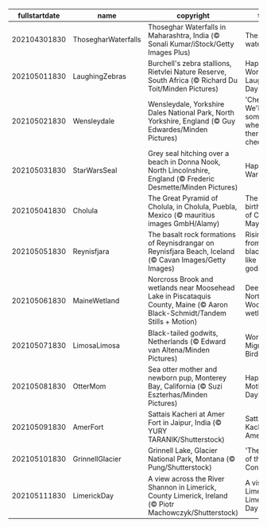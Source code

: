|fullstartdate|name|copyright|title|image|
|--|--|--|--|--|
202104301830|ThosegharWaterfalls|Thoseghar Waterfalls in Maharashtra, India (© Sonali Kumar/iStock/Getty Images Plus)|The roaring waterfalls…|![](/en-IN/2021/05/202104301830ThosegharWaterfalls.jpg)|
202105011830|LaughingZebras|Burchell's zebra stallions, Rietvlei Nature Reserve, South Africa (© Richard Du Toit/Minden Pictures)|Happy World Laughter Day|![](/en-IN/2021/05/202105011830LaughingZebras.jpg)|
202105021830|Wensleydale|Wensleydale, Yorkshire Dales National Park, North Yorkshire, England (© Guy Edwardes/Minden Pictures)|'Cheese! We'll go somewhere where there's cheese!'|![](/en-IN/2021/05/202105021830Wensleydale.jpg)|
202105031830|StarWarsSeal|Grey seal hitching over a beach in Donna Nook, North Lincolnshire, England (© Frederic Desmette/Minden Pictures)|Happy Star Wars Day!|![](/en-IN/2021/05/202105031830StarWarsSeal.jpg)|
202105041830|Cholula|The Great Pyramid of Cholula, in Cholula, Puebla, Mexico (© mauritius images GmbH/Alamy)|The birthplace of Cinco de Mayo|![](/en-IN/2021/05/202105041830Cholula.jpg)|
202105051830|Reynisfjara|The basalt rock formations of Reynisdrangar on Reynisfjara Beach, Iceland (© Cavan Images/Getty Images)|Rising up from the black sand like rock gods|![](/en-IN/2021/05/202105051830Reynisfjara.jpg)|
202105061830|MaineWetland|Norcross Brook and wetlands near Moosehead Lake in Piscataquis County, Maine (© Aaron Black-Schmidt/Tandem Stills + Motion)|Deep in the North Woods wetlands|![](/en-IN/2021/05/202105061830MaineWetland.jpg)|
202105071830|LimosaLimosa|Black-tailed godwits, Netherlands (© Edward van Altena/Minden Pictures)|World Migratory Bird Day|![](/en-IN/2021/05/202105071830LimosaLimosa.jpg)|
202105081830|OtterMom|Sea otter mother and newborn pup, Monterey Bay, California (© Suzi Eszterhas/Minden Pictures)|Happy Mother's Day!|![](/en-IN/2021/05/202105081830OtterMom.jpg)|
202105091830|AmerFort|Sattais Kacheri at Amer Fort in Jaipur, India (© YURY TARANIK/Shutterstock)|Sattais Kacheri in Amer Fort|![](/en-IN/2021/05/202105091830AmerFort.jpg)|
202105101830|GrinnellGlacier|Grinnell Lake, Glacier National Park, Montana (© Pung/Shutterstock)|'The Crown of the Continent'|![](/en-IN/2021/05/202105101830GrinnellGlacier.jpg)|
202105111830|LimerickDay|A view across the River Shannon in Limerick, County Limerick, Ireland (© Piotr Machowczyk/Shutterstock)|A visit to Limerick on Limerick Day|![](/en-IN/2021/05/202105111830LimerickDay.jpg)|
